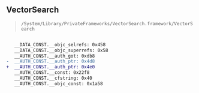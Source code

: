 ## VectorSearch

> `/System/Library/PrivateFrameworks/VectorSearch.framework/VectorSearch`

```diff

   __DATA_CONST.__objc_selrefs: 0x458
   __DATA_CONST.__objc_superrefs: 0x58
   __AUTH_CONST.__auth_got: 0xdb8
-  __AUTH_CONST.__auth_ptr: 0x4d8
+  __AUTH_CONST.__auth_ptr: 0x4e0
   __AUTH_CONST.__const: 0x22f8
   __AUTH_CONST.__cfstring: 0x40
   __AUTH_CONST.__objc_const: 0x1a58

```
